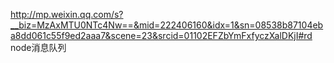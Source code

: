 
http://mp.weixin.qq.com/s?__biz=MzAxMTU0NTc4Nw==&mid=222406160&idx=1&sn=08538b87104eba8dd061c55f9ed2aaa7&scene=23&srcid=01102EFZbYmFxfyczXalDKjI#rd node消息队列
